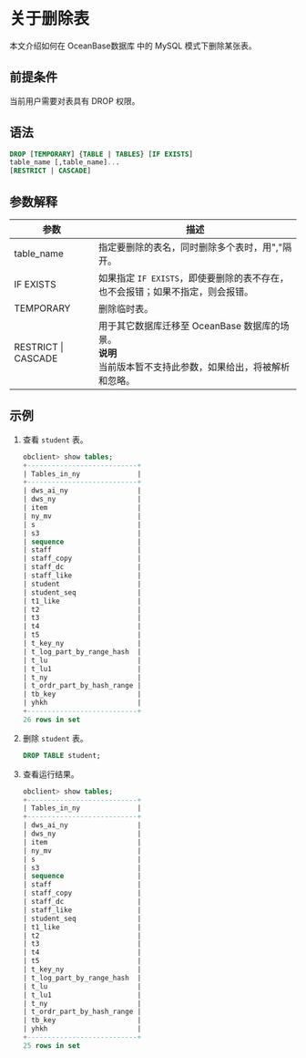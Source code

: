 # 关于删除表

本文介绍如何在 OceanBase数据库 中的 MySQL 模式下删除某张表。

## 前提条件

当前用户需要对表具有 DROP 权限。

## 语法

```sql
DROP [TEMPORARY] {TABLE | TABLES} [IF EXISTS]
table_name [,table_name]...
[RESTRICT | CASCADE]
```

## 参数解释

|       **参数**        |                                    **描述**                                     |
|---------------------|-------------------------------------------------------------------------------|
| table_name          | 指定要删除的表名，同时删除多个表时，用","隔开。                                                     |
| IF EXISTS           | 如果指定 `IF EXISTS`，即使要删除的表不存在，也不会报错；如果不指定，则会报错。                                 |
| TEMPORARY           | 删除临时表。                                                                        |
| RESTRICT \| CASCADE | 用于其它数据库迁移至 OceanBase 数据库的场景。 </br>**说明**</br> 当前版本暂不支持此参数，如果给出，将被解析和忽略。 |

## 示例

1. 查看 `student` 表。

   ```sql
   obclient> show tables;
   +---------------------------+
   | Tables_in_ny              |
   +---------------------------+
   | dws_ai_ny                 |
   | dws_ny                    |
   | item                      |
   | ny_mv                     |
   | s                         |
   | s3                        |
   | sequence                  |
   | staff                     |
   | staff_copy                |
   | staff_dc                  |
   | staff_like                |
   | student                   |
   | student_seq               |
   | t1_like                   |
   | t2                        |
   | t3                        |
   | t4                        |
   | t5                        |
   | t_key_ny                  |
   | t_log_part_by_range_hash  |
   | t_lu                      |
   | t_lu1                     |
   | t_ny                      |
   | t_ordr_part_by_hash_range |
   | tb_key                    |
   | yhkh                      |
   +---------------------------+
   26 rows in set
   ```

2. 删除 `student` 表。

   ```sql
   DROP TABLE student;
   ```

3. 查看运行结果。

   ```sql
   obclient> show tables;
   +---------------------------+
   | Tables_in_ny              |
   +---------------------------+
   | dws_ai_ny                 |
   | dws_ny                    |
   | item                      |
   | ny_mv                     |
   | s                         |
   | s3                        |
   | sequence                  |
   | staff                     |
   | staff_copy                |
   | staff_dc                  |
   | staff_like                |
   | student_seq               |
   | t1_like                   |
   | t2                        |
   | t3                        |
   | t4                        |
   | t5                        |
   | t_key_ny                  |
   | t_log_part_by_range_hash  |
   | t_lu                      |
   | t_lu1                     |
   | t_ny                      |
   | t_ordr_part_by_hash_range |
   | tb_key                    |
   | yhkh                      |
   +---------------------------+
   25 rows in set
   ```
